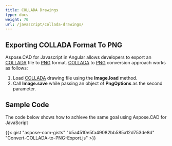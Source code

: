 ```yaml
---
title: COLLADA Drawings
type: docs
weight: 70
url: /javascript/collada-drawings/
---
```


## **Exporting COLLADA Format To PNG**

Aspose.CAD for Javascript in Angular allows developers to export an [COLLADA](https://docs.fileformat.com/3d/dae/) file to [PNG](https://docs.fileformat.com/image/png/) format.
[COLLADA](https://docs.fileformat.com/3d/dae/) to [PNG](https://docs.fileformat.com/image/png/) conversion approach works as follows:

1. Load [COLLADA](https://docs.fileformat.com/3d/dae/) drawing file using the **Image.load** method.
1. Call **Image.save** while passing an object of **PngOptions** as the second parameter.

## Sample Code

The code below shows how to achieve the same goal using Aspose.CAD for JavaScript

{{< gist "aspose-com-gists" "b5a4510e5fa49082bb585a12d753de8d" "Convert-COLLADA-to-PNG-Export.js" >}}
